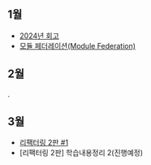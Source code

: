 ## 1월

- [2024년 회고](https://velamint.tistory.com/50)
- [모듈 페더레이션(Module Federation)](https://kmsdev.site/51)

## 2월

.

## 3월

- [리팩터링 2판 #1](https://velamint.tistory.com/52)
- [리팩터링 2판] 학습내용정리 2(진행예정)
